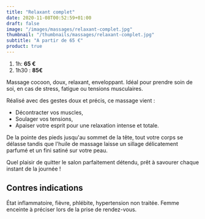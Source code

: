 ```yaml
---
title: "Relaxant complet"
date: 2020-11-08T00:52:59+01:00
draft: false
image: "/images/massages/relaxant-complet.jpg"
thumbnail: "/thumbnails/massages/relaxant-complet.jpg"
subtitle: "A partir de 65 €"
product: true
---
```


1. 1h: __65 €__
1. 1h30 : __85€__

Massage cocoon, doux, relaxant, enveloppant.
Idéal pour prendre soin de soi, en cas de stress, fatigue ou tensions musculaires.

Réalisé avec des gestes doux et précis, ce massage vient :

* Décontracter vos muscles,
* Soulager vos tensions,
* Apaiser votre esprit pour une relaxation intense et totale.

De la pointe des pieds jusqu'au sommet de la tête, tout votre corps se délasse tandis que l'huile de massage laisse 
un sillage délicatement parfumé et un fini satiné sur votre peau.

Quel plaisir de quitter le salon parfaitement détendu, prêt à savourer chaque instant de la journée !


## Contres indications

État inflammatoire, fièvre, phlébite, hypertension non traitée.
Femme enceinte à préciser lors de la prise de rendez-vous.